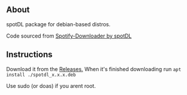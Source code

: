 ## About
spotDL package for debian-based distros.

Code sourced from [Spotify-Downloader by spotDL](https://github.com/spotDL/spotify-downloader)

## Instructions

Download it from the [Releases.](https://www.github.com/Ebr4568/spotdl-gui-deb/releases)
When it's finished downloading run ```apt install ./spotdl_x.x.x.deb```

Use sudo (or doas) if you arent root.
